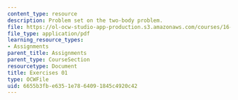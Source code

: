 ```yaml
---
content_type: resource
description: Problem set on the two-body problem.
file: https://ol-ocw-studio-app-production.s3.amazonaws.com/courses/16-346-astrodynamics-fall-2008/6655b3fbe6351e7864091845c4920c42_ex_01.pdf
file_type: application/pdf
learning_resource_types:
- Assignments
parent_title: Assignments
parent_type: CourseSection
resourcetype: Document
title: Exercises 01
type: OCWFile
uid: 6655b3fb-e635-1e78-6409-1845c4920c42
---
```

